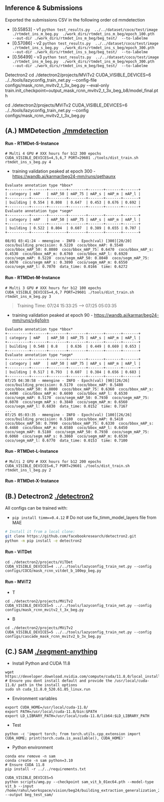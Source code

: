 ## Inference & Submissions
Exported the submissions CSV in the following order
cd mmdetection
- [0.55853] - v1 `python test_results.py  ../../dataset/coco/test/image  ./rtmdet_ins_m_beg.py  ./work_dirs/rtmdet_ins_m_beg/epoch_100.pth  --out-dir ./work_dirs/rtmdet_ins_m_beg/beg_test/  --to-labelme `
- [0.57086] - v2 `python test_results.py  ../../dataset/coco/test/image  ./rtmdet_ins_s_beg.py  ./work_dirs/rtmdet_ins_s_beg/epoch_300.pth  --out-dir ./work_dirs/rtmdet_ins_s_beg/beg_test/  --to-labelme `
- [0.56499] - v3 `python test_results.py  ../../dataset/coco/test/image  ./rtmdet_ins_m_beg.py  ./work_dirs/rtmdet_ins_m_beg/epoch_300.pth  --out-dir ./work_dirs/rtmdet_ins_m_beg/beg_test/  --to-labelme `

Detectron2
cd ./detectron2/projects/MViTv2
CUDA_VISIBLE_DEVICES=6 ../../tools/lazyconfig_train_net.py --config-file configs/mask_rcnn_mvitv2_t_3x_beg.py --eval-only train.init_checkpoint=output_mask_rcnn_mvitv2_t_3x_beg_b8/model_final.pth

cd ./detectron2/projects/MViTv2
CUDA_VISIBLE_DEVICES=6 ../../tools/lazyconfig_train_net.py --config configs/mask_rcnn_mvitv2_t_3x_beg.py

## (A.) MMDetection [./mmdetection](./mmdetection)

#### Run - RTMDet-S-Instance
```
# Multi 4 GPU # XXX hours for b12 300 epochs
CUDA_VISIBLE_DEVICES=4,5,6,7 PORT=29601 ./tools/dist_train.sh rtmdet_ins_s_beg.py 4
```
>
- training validation peaked at epoch 300 - https://wandb.ai/karmar/beg24-mm/runs/qethaunx
```log
Evaluate annotation type *bbox*
+----------+-------+--------+--------+-------+-------+-------+
| category | mAP   | mAP_50 | mAP_75 | mAP_s | mAP_m | mAP_l |
+----------+-------+--------+--------+-------+-------+-------+
| building | 0.554 | 0.808  | 0.647  | 0.453 | 0.676 | 0.692 |
+----------+-------+--------+--------+-------+-------+-------+
Evaluate annotation type *segm*
+----------+-------+--------+--------+-------+-------+-------+
| category | mAP   | mAP_50 | mAP_75 | mAP_s | mAP_m | mAP_l |
+----------+-------+--------+--------+-------+-------+-------+
| building | 0.522 | 0.804  | 0.607  | 0.389 | 0.655 | 0.707 |
+----------+-------+--------+--------+-------+-------+-------+

08/01 03:41:24 - mmengine - INFO - Epoch(val) [300][20/20]    coco/building_precision: 0.5220  coco/bbox_mAP: 0.5540  coco/bbox_mAP_50: 0.8080  coco/bbox_mAP_75: 0.6470  coco/bbox_mAP_s: 0.4530  coco/bbox_mAP_m: 0.6760  coco/bbox_mAP_l: 0.6920  coco/segm_mAP: 0.5220  coco/segm_mAP_50: 0.8040  coco/segm_mAP_75: 0.6070  coco/segm_mAP_s: 0.3890  coco/segm_mAP_m: 0.6550  coco/segm_mAP_l: 0.7070  data_time: 0.0166  time: 0.6272
```

#### Run - RTMDet-M-Instance
```
# Multi 3 GPU # XXX hours for b12 100 epochs
CUDA_VISIBLE_DEVICES=4,6,7 PORT=29601 ./tools/dist_train.sh rtmdet_ins_m_beg.py 3
```
> Training Time: 07/24 15:33:25 --> 07/25 05:03:35
- training validation peaked at epoch 90 - https://wandb.ai/karmar/beg24-mm/runs/y4g1olrn
```log
Evaluate annotation type *bbox*
+----------+-------+--------+--------+-------+-------+-------+
| category | mAP   | mAP_50 | mAP_75 | mAP_s | mAP_m | mAP_l |
+----------+-------+--------+--------+-------+-------+-------+
| building | 0.548 | 0.8    | 0.636  | 0.449 | 0.669 | 0.653 |
+----------+-------+--------+--------+-------+-------+-------+
Evaluate annotation type *segm*
+----------+-------+--------+--------+-------+-------+-------+
| category | mAP   | mAP_50 | mAP_75 | mAP_s | mAP_m | mAP_l |
+----------+-------+--------+--------+-------+-------+-------+
| building | 0.517 | 0.793  | 0.607  | 0.384 | 0.656 | 0.683 |
+----------+-------+--------+--------+-------+-------+-------+
07/25 04:30:58 - mmengine - INFO - Epoch(val) [90][26/26]    coco/building_precision: 0.5170  coco/bbox_mAP: 0.5480  coco/bbox_mAP_50: 0.8000  coco/bbox_mAP_75: 0.6360  coco/bbox_mAP_s: 0.4490  coco/bbox_mAP_m: 0.6690  coco/bbox_mAP_l: 0.6530  coco/segm_mAP: 0.5170  coco/segm_mAP_50: 0.7930  coco/segm_mAP_75: 0.6070  coco/segm_mAP_s: 0.3840  coco/segm_mAP_m: 0.6560  coco/segm_mAP_l: 0.6830  data_time: 0.0152  time: 0.7167
...
07/25 05:03:35 - mmengine - INFO - Epoch(val) [100][26/26]    coco/building_precision: 0.5180  coco/bbox_mAP: 0.5410  coco/bbox_mAP_50: 0.7990  coco/bbox_mAP_75: 0.6330  coco/bbox_mAP_s: 0.4460  coco/bbox_mAP_m: 0.6580  coco/bbox_mAP_l: 0.6450  coco/segm_mAP: 0.5180  coco/segm_mAP_50: 0.7930  coco/segm_mAP_75: 0.6060  coco/segm_mAP_s: 0.3860  coco/segm_mAP_m: 0.6530  coco/segm_mAP_l: 0.6770  data_time: 0.0153  time: 0.7100
```

#### Run - RTMDet-L-Instance
```
# Multi 2 GPU # XXX hours for b12 200 epochs
CUDA_VISIBLE_DEVICES=6,7 PORT=29601 ./tools/dist_train.sh rtmdet_ins_l_beg.py 2
```

#### Run - RTMDet-X-Instance






## (B.) Detectron2 [./detectron2](./detectron2)
All configs can be trained with:
- `pip install timm==0.4.12` # Do not use fix_timm_model_layers file from MAE
```bash
# Install it from a local clone:
git clone https://github.com/facebookresearch/detectron2.git
python -m pip install -e detectron2
```

#### Run - ViTDet 
```
cd ./detectron2/projects/ViTDet
CUDA_VISIBLE_DEVICES=4 ../../tools/lazyconfig_train_net.py --config configs/COCO/mask_rcnn_vitdet_b_100ep_beg.py
```

#### Run - MViT2
- T
```
cd ./detectron2/projects/MViTv2
CUDA_VISIBLE_DEVICES=5 ../../tools/lazyconfig_train_net.py --config configs/mask_rcnn_mvitv2_t_3x_beg.py
```
- B
```
cd ./detectron2/projects/MViTv2
CUDA_VISIBLE_DEVICES=5 ../../tools/lazyconfig_train_net.py --config configs/cascade_mask_rcnn_mvitv2_b_3x_beg.py
```


## (C.) SAM [./segment-anything](./segment-anything)

- Install Python and CUDA 11.8
```
wget https://developer.download.nvidia.com/compute/cuda/11.8.0/local_installers/cuda_11.8.0_520.61.05_linux.run
# Ensure you dont install default and provide the /usr/local/cuda-11.8/ path in the install options
sudo sh cuda_11.8.0_520.61.05_linux.run
```
  - Environment variables
  ```
  export CUDA_HOME=/usr/local/cuda-11.8/
  export PATH=/usr/local/cuda-11.8/bin:$PATH
  export LD_LIBRARY_PATH=/usr/local/cuda-11.8/lib64:$LD_LIBRARY_PATH
  ```
  - Test
  ```
  python -c 'import torch; from torch.utils.cpp_extension import CUDA_HOME; print(torch.cuda.is_available(), CUDA_HOME)'
  ```
  - Python environment
  ```
  conda env remove -n sam
  conda create -n sam python=3.10
  # Ensure CUDA 11.8
  pip install -r ../../requirements.txt
  ```

```
CUDA_VISIBLE_DEVICES=5 
python scripts/amg.py --checkpoint sam_vit_b_01ec64.pth --model-type vit_b --input /home/rahul/workspace/vision/beg24/building_extraction_generalization_2024/dataset/coco/test/image/ --output beg_test_sam/
```